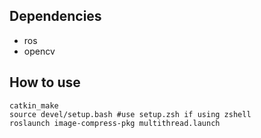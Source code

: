 ## Dependencies

* ros
* opencv

## How to use

```shell
catkin_make
source devel/setup.bash #use setup.zsh if using zshell
roslaunch image-compress-pkg multithread.launch
```
